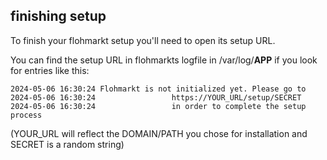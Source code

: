 ## finishing setup

To finish your flohmarkt setup you'll need to open its setup URL. 

You can find the setup URL in flohmarkts logfile in /var/log/__APP__ if you look for entries like this:

```
2024-05-06 16:30:24 Flohmarkt is not initialized yet. Please go to 
2024-05-06 16:30:24                 https://YOUR_URL/setup/SECRET
2024-05-06 16:30:24                 in order to complete the setup process
```

(YOUR_URL will reflect the DOMAIN/PATH you chose for installation and SECRET is a random string)
